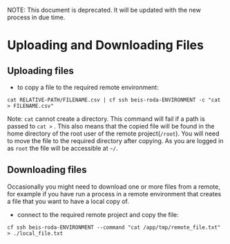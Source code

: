 NOTE: This document is deprecated. It will be updated with the new process in due time.

# Uploading and Downloading Files

## Uploading files

- to copy a file to the required remote environment:

```
cat RELATIVE-PATH/FILENAME.csv | cf ssh beis-roda-ENVIRONMENT -c "cat > FILENAME.csv"
```

Note: `cat` cannot create a directory. This command will fail if a path is passed to `cat >` . This also means that the copied file will be found in the home directory of the root user of the remote project(`/root`). You will need to move the file to the required directory after copying. As you are logged in as `root` the file will be accessible at `~/`.

## Downloading files

Occasionally you might need to download one or more files from a remote, for example if you have run a process in a remote environment that creates a file that you want to have a local copy of. 

- connect to the required remote project and copy the file:
```
cf ssh beis-roda-ENVIRONMENT --command "cat /app/tmp/remote_file.txt" > ./local_file.txt
```
